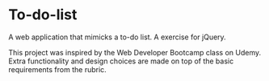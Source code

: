 # To-do-list

A web application that mimicks a to-do list. A exercise for jQuery.

This project was inspired by the Web Developer Bootcamp class on Udemy. Extra functionality and design choices 
are made on top of the basic requirements from the rubric.
